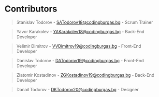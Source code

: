 # Contributors

> Stanislav Todorov - SATodorov18@codingburgas.bg - Scrum Trainer

> Yavor Karakolev - YAKarakolev18@codingburgas.bg - Back-End Developer

> Velimir Dimitrov - VVDimitrov19@codingburgas.bg - Front-End Developer

> Danislav Todorov - DATodorov19@codingburgas.bg - Front-End Developer

> Zlatomir Kostadinov - ZGKostadinov19@codingburgas.bg - Back-End Developer

> Danail Todorov - DKTodorov20@codingburgas.bg - Designer
